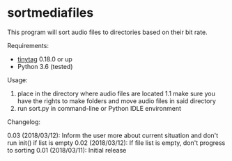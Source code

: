 sortmediafiles
=======

This program will sort audio files to directories based on their bit rate.

Requirements:

 - [tinytag](https://github.com/devsnd/tinytag) 0.18.0 or up
 - Python 3.6 (tested)

Usage:

 1. place in the directory where audio files are located
 1.1 make sure you have the rights to make folders and move audio files in said directory
 2. run sort.py in command-line or Python IDLE environment

 Changelog:

 0.03 (2018/03/12): Inform the user more about current situation and don't run init() if list is empty
 0.02 (2018/03/12): If file list is empty, don't progress to sorting
 0.01 (2018/03/11): Initial release
